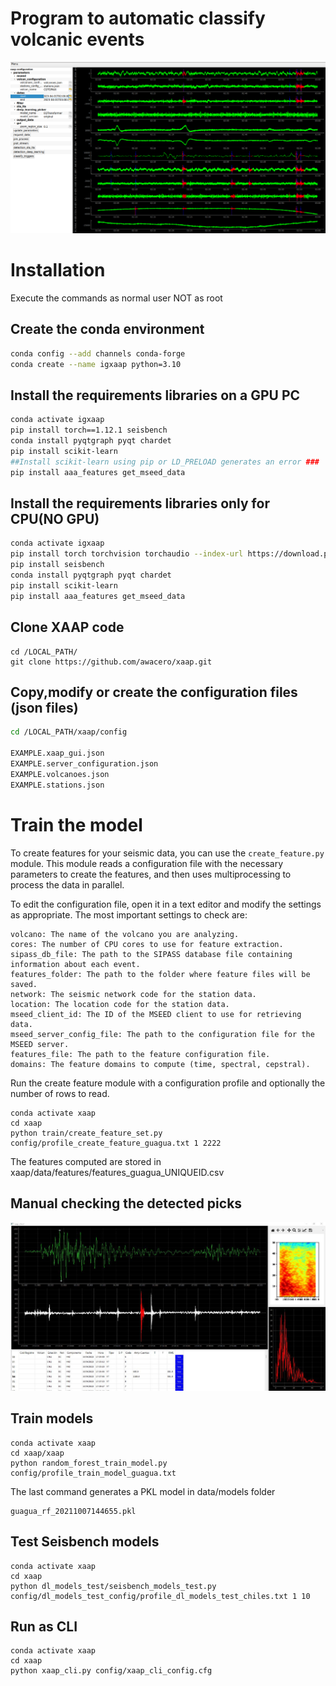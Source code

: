 # Program to automatic classify volcanic events

![XAAP gui](./images/xaap_gui_1.png)

# Installation
Execute the commands as normal user NOT as root

## Create the conda environment

``` bash
conda config --add channels conda-forge
conda create --name igxaap python=3.10 
```

## Install the requirements libraries on a GPU PC

``` bash
conda activate igxaap  
pip install torch==1.12.1 seisbench 
conda install pyqtgraph pyqt chardet
pip install scikit-learn 
##Install scikit-learn using pip or LD_PRELOAD generates an error ###
pip install aaa_features get_mseed_data 
```

## Install the requirements libraries only for CPU(NO GPU)

``` bash
conda activate igxaap
pip install torch torchvision torchaudio --index-url https://download.pytorch.org/whl/cpu
pip install seisbench 
conda install pyqtgraph pyqt chardet
pip install scikit-learn 
pip install aaa_features get_mseed_data 
```


## Clone XAAP code
```
cd /LOCAL_PATH/
git clone https://github.com/awacero/xaap.git

```
## Copy,modify or create the configuration files (json files)
``` bash
cd /LOCAL_PATH/xaap/config

EXAMPLE.xaap_gui.json
EXAMPLE.server_configuration.json
EXAMPLE.volcanoes.json
EXAMPLE.stations.json

```

# Train the model 
To create features for your seismic data, you can use the `create_feature.py` module. This module reads a configuration file with the necessary parameters to create the features, and then uses multiprocessing to process the data in parallel.

To edit the configuration file, open it in a text editor and modify the settings as appropriate. The most important settings to check are:

    volcano: The name of the volcano you are analyzing.
    cores: The number of CPU cores to use for feature extraction.
    sipass_db_file: The path to the SIPASS database file containing information about each event.
    features_folder: The path to the folder where feature files will be saved.
    network: The seismic network code for the station data.
    location: The location code for the station data.
    mseed_client_id: The ID of the MSEED client to use for retrieving data.
    mseed_server_config_file: The path to the configuration file for the MSEED server.
    features_file: The path to the feature configuration file.
    domains: The feature domains to compute (time, spectral, cepstral).

Run the create feature module with a configuration profile and optionally the number of rows to read.

```
conda activate xaap 
cd xaap
python train/create_feature_set.py config/profile_create_feature_guagua.txt 1 2222
```
The features computed are stored in xaap/data/features/features_guagua_UNIQUEID.csv


## Manual checking the detected picks

![checking interface](./images/xaap_check_manual_1.jpeg)


## Train models 

```
conda activate xaap 
cd xaap/xaap
python random_forest_train_model.py config/profile_train_model_guagua.txt
```

The last command generates a PKL model in data/models folder
```
guagua_rf_20211007144655.pkl
```

## Test Seisbench models
```
conda activate xaap 
cd xaap
python dl_models_test/seisbench_models_test.py config/dl_models_test_config/profile_dl_models_test_chiles.txt 1 10
```

## Run as CLI

```
conda activate xaap
cd xaap 
python xaap_cli.py config/xaap_cli_config.cfg

```



